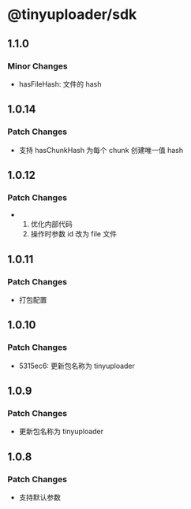 # @tinyuploader/sdk

## 1.1.0

### Minor Changes

- hasFileHash: 文件的 hash

## 1.0.14

### Patch Changes

- 支持 hasChunkHash 为每个 chunk 创建唯一值 hash

## 1.0.12

### Patch Changes

- 1. 优化内部代码
  2. 操作时参数 id 改为 file 文件

## 1.0.11

### Patch Changes

- 打包配置

## 1.0.10

### Patch Changes

- 5315ec6: 更新包名称为 tinyuploader

## 1.0.9

### Patch Changes

- 更新包名称为 tinyuploader

## 1.0.8

### Patch Changes

- 支持默认参数
